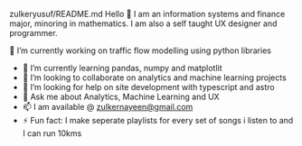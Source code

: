 zulkeryusuf/README.md
Hello 👋
I am an information systems and finance major, minoring in mathematics. I am also a self taught UX designer and programmer. 

🔭 I’m currently working on traffic flow modelling using python libraries
- 🌱 I’m currently learning pandas, numpy and matplotlit
- 👯 I’m looking to collaborate on analytics and machine learning projects
- 🤔 I’m looking for help on site development with typescript and astro
- 💬 Ask me about Analytics, Machine Learning and UX
- 📫 I am available @ zulkernayeen@gmail.com
- ⚡ Fun fact: I make seperate playlists for every set of songs i listen to and I can run 10kms
